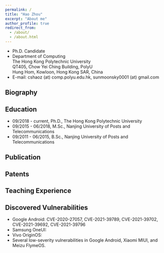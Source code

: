 ```yaml
---
permalink: /
title: "Hao Zhou"
excerpt: "About me"
author_profile: true
redirect_from: 
  - /about/
  - /about.html
---
```


- Ph.D. Candidate
- Department of Computing  
  The Hong Kong Polytechnic University  
  QT405, Chow Yei Ching Building, PolyU  
  Hung Hom, Kowloon, Hong Kong SAR, China
- E-mail: cshaoz (at) comp.polyu.edu.hk, sunmoonsky0001 (at) gmail.com

## Biography

## Education
- 09/2018 - current, Ph.D., The Hong Kong Polytechnic University
- 09/2015 - 06/2018, M.Sc., Nanjing University of Posts and Telecommunications
- 09/2011 - 06/2015, B.Sc., Nanjing University of Posts and Telecommunications

## Publication

## Patents

## Teaching Experience

## Discovered Vulnerabilities
- Google Android: CVE-2020-27057, CVE-2021-39789, CVE-2021-39702, CVE-2021-39692, CVE-2021-39796
- Samsung OneUI: 
- Vivo OriginOS: 
- Several low-severity vulnerabilities in Google Android, Xiaomi MIUI, and Meizu FlymeOS.
